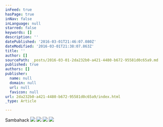 ```yaml
---
inFeed: true
hasPage: true
inNav: false
inLanguage: null
starred: false
keywords: []
description: ''
datePublished: '2016-03-01T21:46:07.080Z'
dateModified: '2016-03-01T21:38:07.863Z'
title: ''
author: []
sourcePath: _posts/2016-03-01-2da232b0-a421-4480-b672-95581d0c65a9.md
published: true
authors: []
publisher:
  name: null
  domain: null
  url: null
  favicon: null
url: 2da232b0-a421-4480-b672-95581d0c65a9/index.html
_type: Article

---
```

Sambahack
![](https://the-grid-user-content.s3-us-west-2.amazonaws.com/1075b648-9bc5-4cb8-9cd9-da12268f7f7a.jpg)
![](https://the-grid-user-content.s3-us-west-2.amazonaws.com/23c8cd33-947e-482a-94e1-235d88c3f0f9.jpg)
![](https://the-grid-user-content.s3-us-west-2.amazonaws.com/8db99b8b-65ad-42b1-82cb-51d95d696c8a.jpg)
![](https://the-grid-user-content.s3-us-west-2.amazonaws.com/29b242c6-5df5-4dd5-83f4-16aec4ab4867.png)